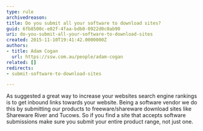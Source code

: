 ```yaml
---
type: rule
archivedreason: 
title: Do you submit all your software to download sites?
guid: 6fb8500c-e02f-4faa-bdb0-0922d0c0ab90
uri: do-you-submit-all-your-software-to-download-sites
created: 2015-11-10T19:41:42.0000000Z
authors:
- title: Adam Cogan
  url: https://ssw.com.au/people/adam-cogan
related: []
redirects:
- submit-software-to-download-sites

---
```


As suggested a great way to increase your websites search engine rankings is to get inbound links towards your website. Being a software vendor we do this by submitting our products to freeware/shareware download sites like Shareware River and Tucows. So if you find a site that accepts software submissions make sure you submit your entire product range, not just one.

<!--endintro-->
